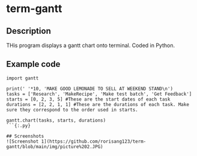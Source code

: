 # term-gantt
## Description
THis program displays a gantt chart onto terminal. Coded in Python.

## Example code
```
import gantt

print(' '*10, 'MAKE GOOD LEMONADE TO SELL AT WEEKEND STAND\n')
tasks = ['Research', 'MakeRecipe', 'Make test batch', 'Get Feedback']
starts = [0, 2, 3, 5] #These are the start dates of each task
durations = [2, 2, 1, 1] #These are the durations of each task. Make sure they correspond to the order used in starts.

gantt.chart(tasks, starts, durations)
```{:.py}

## Screenshots  
![Screenshot 1](https://github.com/rorisang123/term-gantt/blob/main/img/picture%202.JPG)
